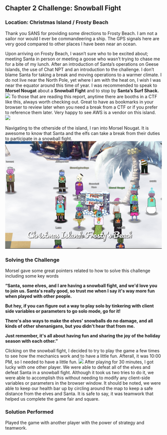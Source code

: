 ## Chapter 2 Challenge: Snowball Fight
### Location: Christmas Island / Frosty Beach
Thank you SANS for providing some directions to Frosty Beach. I am not a sailor nor would I ever be commandeering a ship. The GPS signals here are very good compared to other places I have been near an ocean.

Upon arriving on Frosty Beach, I wasn’t sure who to be excited about; meeting Santa in person or meeting a goose who wasn’t trying to chase me for a bite of my lunch. After an introduction of Santa’s operations on Geese Islands, the use of Chat NPT and an introduction to the challenge. I don’t blame Santa for taking a break and moving operations to a warmer climate. I do not live near the North Pole, yet where I am with the heat on, I wish I was near the equator around this time of year. I was recommended to speak to **Morsel Nougat** about a **Snowball Fight** and to stop by **Santa’s Surf Shack.**
![](https://github.com/akirylak/2023-SHH/blob/main/Chapter%202%20-%20Snowball%20Right/Chapter2_frostybeach1.png)
To those that are reading this report, anytime there are booths in a CTF like this, always worth checking out. Great to have as bookmarks in your browser to review later when you need a break from a CTF or if you prefer to reference them later. Very happy to see AWS is a vendor on this island.
![](https://github.com/akirylak/2023-SHH/blob/main/Chapter%202%20-%20Snowball%20Right/Chapter2_frostybeach2.png)

Navigating to the otherside of the island, I ran into Morsel Nougat. It is awesome to know that Santa and the elfs can take a break from their duties to participate in a snowball fight.
![](https://github.com/akirylak/2023-SHH/blob/main/Chapter%202%20-%20Snowball%20Right/Chapter2_frostybeach3.png)

### Solving the Challenge
Morsel gave some great pointers related to how to solve this challenge including some key words

**“Santa, some elves, and I are having a snowball fight, and we'd love you to join us. Santa's really good, so trust me when I say it's way more fun when played with other people.**

**But hey, if you can figure out a way to play solo by tinkering with client side variables or parameters to go solo mode, go for it!**

**There's also ways to make the elves' snowballs do no damage, and all kinds of other shenanigans, but you didn't hear that from me.**

**Just remember, it's all about having fun and sharing the joy of the holiday season with each other.”**

Clicking on the snowball fight, I decided to try to play the game a few times to see how the mechanics work and to have a little fun. Afterall, it was 10:00 PM, so I needed to have a little fun.
![](https://github.com/akirylak/2023-SHH/blob/main/Chapter%202%20-%20Snowball%20Right/Chapter2_frostybeach4.png)
After playing for 30 minutes, I got lucky with one other player. We were able to defeat all of the elves and defeat Santa in a snowball fight. Although it took us two tries to do it, we were able to accomplish this without needing to modify any client-side variables or parameters in the browser window. It should be noted, we were able to keep our health bar up by circling around the map to keep a safe distance from the elves and Santa. It is safe to say, it was teamwork that helped us complete the game fair and square.

### Solution Performed
Played the game with another player with the power of strategy and teamwork.
